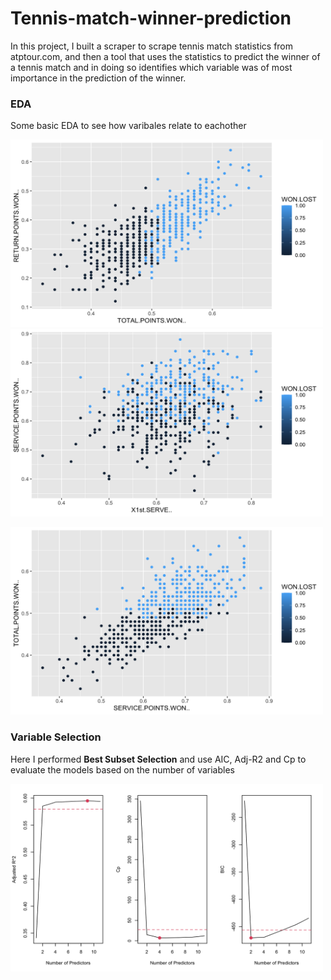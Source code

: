 # Tennis-match-winner-prediction

In this project, I built a scraper to scrape tennis match statistics from atptour.com, and then a tool that uses the statistics to predict the winner of a tennis match and in doing so identifies which variable was of most importance in the prediction of the winner.



### EDA

Some basic EDA to see how varibales relate to eachother

<p float="left">
  <img src="Images/retpts_vs_totpts.png" width="500" height="300" />
  <img src="Images/servepts_vs_1stserve.png" width="500" height="300" /> 
</p>

<img src="Images/totpts_vs_servepts.png" width="500" height="300"> 


### Variable Selection

Here I performed **Best Subset Selection** and use AIC, Adj-R2 and Cp to evaluate the models based on the number of variables

<img src="Images/BSS_scores.png" width="500" height="300" />

